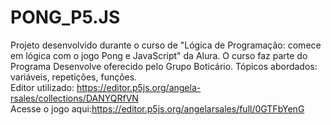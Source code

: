# PONG_P5.JS

Projeto desenvolvido durante o curso de "Lógica de Programação: comece em lógica com o jogo Pong e JavaScript" da Alura. 
O curso faz parte do Programa Desenvolve oferecido pelo Grupo Boticário.
Tópicos abordados: variáveis, repetições, funções. <br>
Editor utilizado: https://editor.p5js.org/angela-rsales/collections/DANYQRfVN <br>
Acesse o jogo aqui:https://editor.p5js.org/angelarsales/full/0GTFbYenG
